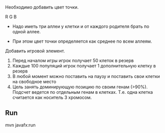 Необходимо добавить цвет точки.

R G B

+ Надо иметь три аллеи у клетки и от каждого родителя брать по одной аллее.

+ При этом цвет точки определяется как среднее по всем аллеям.

Добавить игровой элемент.

1. Перед началом игры игрок получает 50 клеток в резерв
2. Каждые 100 популяций игрок получает 1 дополнительную клетку в резерв
3. В любой момент можно поставить на паузу и поставить свои клетки на свободное место
4. Цель занять доминирующую позицию по своим генам (>90%). Подсчет ведется по отдельным
генам в клетках. Т.е. одна клетка считается как носитель 3 хромосом.  

## Run

mvn javafx:run